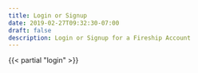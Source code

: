 ```yaml
---
title: Login or Signup
date: 2019-02-27T09:32:30-07:00
draft: false
description: Login or Signup for a Fireship Account
---
```


{{< partial "login" >}}